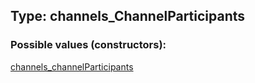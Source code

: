 ## Type: channels\_ChannelParticipants  

### Possible values (constructors):

[channels\_channelParticipants](../constructors/channels\_channelParticipants.md)  

